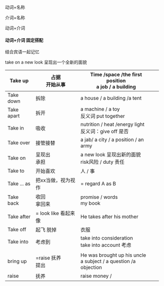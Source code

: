动词+名称

介词+名称

动词+介词

#### 动词+介词 固定搭配

结合宾语一起记忆

take on a new look 呈现出一个全新的面貌

| Take up     | 占据 <br/>开始从事   | Time /space /the first position<br/>a job / a building       |      |
| ----------- | -------------------- | ------------------------------------------------------------ | ---- |
| Take down   | 拆除                 | a house / a building /a tent                                 |      |
| Take apart  | 拆开                 | a machine / a toy<br> 反义词 put together                    |      |
| Take in     | 吸收                 | nutrition / heat /energy light<br>反义词：give off 是否      |      |
| Take over   | 接管接替             | a jab/ a city / a position / an army                         |      |
| Take on     | 呈现出<br>承担       | a new look 呈现出新的面貌<br>risk风险 / duty 责任            |      |
| Take to     | 开始喜欢             | 人 / 事                                                      |      |
| Take ... as | 把xx当做，视为视作   | = regard A as B                                              |      |
| Take back   | 收回<br>拿回来       | promise / words<br>my book                                   |      |
| Take after  | = look like 看起来像 | He takes after his mother                                    |      |
| Take off    | 起飞 脱掉            | 衣服                                                         |      |
| Take into   | 考虑到               | take into consideration<br>take into account 考虑            |      |
|             |                      |                                                              |      |
| bring up    | =raise 抚养<br>提出  | He was brought up his uncle <br>a subject / a question /a objection |      |
| raise       | 抚养                 | raise money /                                                |      |





